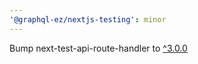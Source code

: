 ```yaml
---
'@graphql-ez/nextjs-testing': minor
---
```


Bump next-test-api-route-handler to [^3.0.0](https://github.com/Xunnamius/next-test-api-route-handler/releases/tag/v3.0.0)
